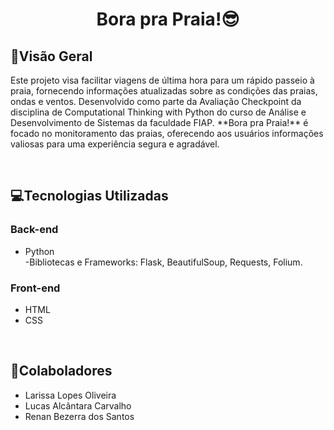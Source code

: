 <h1 align=center>Bora pra Praia!😎</h1>

<h2>📃Visão Geral </h2>
<p>
Este projeto visa facilitar viagens de última hora para um rápido passeio à praia, fornecendo informações atualizadas sobre as condições das praias, ondas e ventos.  
Desenvolvido como parte da Avaliação Checkpoint da disciplina de Computational Thinking with Python do curso de Análise e Desenvolvimento de Sistemas da faculdade FIAP.  
**Bora pra Praia!** é focado no monitoramento das praias, oferecendo aos usuários informações valiosas para uma experiência segura e agradável.
</p><br>

<h2>💻Tecnologias Utilizadas</h2>
<h3>Back-end</h3>
<ul>
  <li>Python</li>
    -Bibliotecas e Frameworks: Flask, BeautifulSoup, Requests, Folium.
</ul>
<h3>Front-end</h3>
<ul>
  <li>HTML</li>
  <li>CSS</li>
</ul><br>
<!--
<h2>🖼️Deploy do Projeto</h2>
Link: 
-->

<h2>👥Colaboladores</h2> 
<ul>
  <li>Larissa Lopes Oliveira</li>
  <li>Lucas Alcântara Carvalho</li>
  <li>Renan Bezerra dos Santos</li>
</ul>
